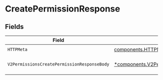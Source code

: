# CreatePermissionResponse


## Fields

| Field                                                                                                                         | Type                                                                                                                          | Required                                                                                                                      | Description                                                                                                                   |
| ----------------------------------------------------------------------------------------------------------------------------- | ----------------------------------------------------------------------------------------------------------------------------- | ----------------------------------------------------------------------------------------------------------------------------- | ----------------------------------------------------------------------------------------------------------------------------- |
| `HTTPMeta`                                                                                                                    | [components.HTTPMetadata](../../models/components/httpmetadata.md)                                                            | :heavy_check_mark:                                                                                                            | N/A                                                                                                                           |
| `V2PermissionsCreatePermissionResponseBody`                                                                                   | [*components.V2PermissionsCreatePermissionResponseBody](../../models/components/v2permissionscreatepermissionresponsebody.md) | :heavy_minus_sign:                                                                                                            | Permission created successfully                                                                                               |